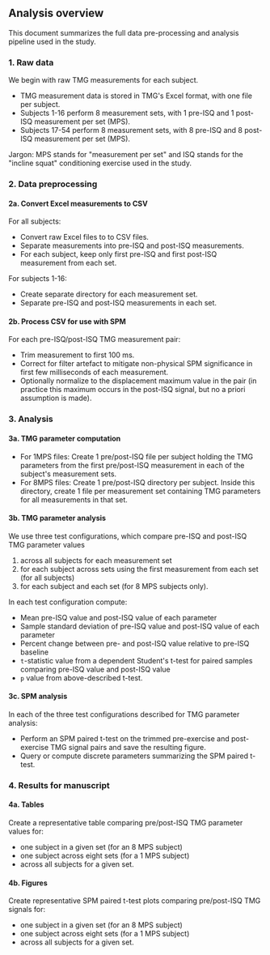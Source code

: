 ## Analysis overview

This document summarizes the full data pre-processing and analysis pipeline used in the study.

### 1. Raw data

We begin with raw TMG measurements for each subject.

- TMG measurement data is stored in TMG's Excel format, with one file per subject.
- Subjects 1-16 perform 8 measurement sets, with 1 pre-ISQ and 1 post-ISQ measurement per set (MPS).
- Subjects 17-54 perform 8 measurement sets, with 8 pre-ISQ and 8 post-ISQ measurement per set (MPS).

Jargon: MPS stands for "measurement per set" and ISQ stands for the "incline squat" conditioning exercise used in the study.

### 2. Data preprocessing

#### 2a. Convert Excel measurements to CSV

For all subjects:
- Convert raw Excel files to to CSV files.
- Separate measurements into pre-ISQ and post-ISQ measurements.
- For each subject, keep only first pre-ISQ and first post-ISQ measurement from each set.

For subjects 1-16:
- Create separate directory for each measurement set.
- Separate pre-ISQ and post-ISQ measurements in each set.

#### 2b. Process CSV for use with SPM

For each pre-ISQ/post-ISQ TMG measurement pair:
- Trim measurement to first 100 ms.
- Correct for filter artefact to mitigate non-physical SPM significance in first few milliseconds of each measurement.
- Optionally normalize to the displacement maximum value in the pair 
  (in practice this maximum occurs in the post-ISQ signal, but no a priori assumption is made).

### 3. Analysis

#### 3a. TMG parameter computation

- For 1MPS files: Create 1 pre/post-ISQ file per subject holding the TMG parameters from the first pre/post-ISQ measurement in each of the subject's measurement sets.
- For 8MPS files: Create 1 pre/post-ISQ directory per subject.
  Inside this directory, create 1 file per measurement set containing TMG parameters for all measurements in that set.

#### 3b. TMG parameter analysis

We use three test configurations, which compare pre-ISQ and post-ISQ TMG parameter values
1. across all subjects for each measurement set
1. for each subject across sets using the first measurement from each set (for all subjects)
1. for each subject and each set (for 8 MPS subjects only).

In each test configuration compute:
- Mean pre-ISQ value and post-ISQ value of each parameter
- Sample standard deviation of pre-ISQ value and post-ISQ value of each parameter 
- Percent change between pre- and post-ISQ value relative to pre-ISQ baseline
- `t`-statistic value from a dependent Student's t-test for paired samples comparing
  pre-ISQ value and post-ISQ value 
- `p` value from above-described t-test.

#### 3c. SPM analysis

In each of the three test configurations described for TMG parameter analysis:
- Perform an SPM paired t-test on the trimmed pre-exercise and post-exercise TMG signal pairs and save the resulting figure.
- Query or compute discrete parameters summarizing the SPM paired t-test.

### 4. Results for manuscript

#### 4a. Tables

Create a representative table comparing pre/post-ISQ TMG parameter values for:
- one subject in a given set (for an 8 MPS subject)
- one subject across eight sets (for a 1 MPS subject)
- across all subjects for a given set.

#### 4b. Figures

Create representative SPM paired t-test plots comparing pre/post-ISQ TMG signals for:
- one subject in a given set (for an 8 MPS subject)
- one subject across eight sets (for a 1 MPS subject)
- across all subjects for a given set.

